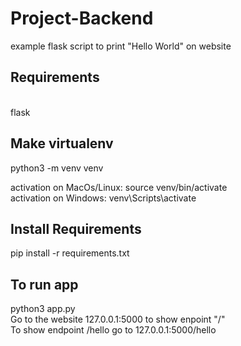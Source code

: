 # Project-Backend
example flask script to print "Hello World" on website

<h2>Requirements</h2> 
 <br>
flask 

<h2>Make virtualenv</h2>

python3 -m venv venv

activation on MacOs/Linux: source venv/bin/activate <br>
activation on Windows: venv\Scripts\activate

<h2>Install Requirements</h2>

pip install -r requirements.txt

<h2>To run app</h2>
python3 app.py<br>
Go to the website 127.0.0.1:5000 to show enpoint "/" <br>
To show endpoint /hello go to 127.0.0.1:5000/hello
